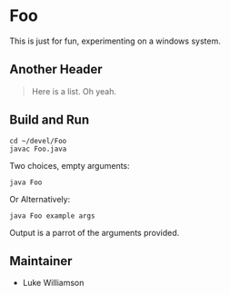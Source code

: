 # Foo #

This is just for fun, experimenting on a windows system.


## Another Header ##

> Here is a list.
> Oh yeah.

## Build and Run ##

    cd ~/devel/Foo
    javac Foo.java
    
Two choices, empty arguments:
    
    java Foo
    
Or Alternatively:
    
    java Foo example args
    
Output is a parrot of the arguments provided.

## Maintainer ##

* Luke Williamson